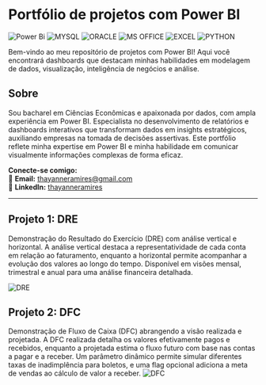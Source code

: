 # Portfólio de projetos com Power BI
![Power Bi](https://img.shields.io/badge/power_bi-F2C811?style=for-the-badge&logo=powerbi&logoColor=black)
![MYSQL](https://img.shields.io/badge/MySQL-00000F?style=for-the-badge&logo=mysql&logoColor=white)
![ORACLE](https://img.shields.io/badge/Oracle-Database-brightgreen?style=for-the-badge&logo=oracle)
![MS OFFICE](https://img.shields.io/badge/Microsoft_Office-D83B01?style=for-the-badge&logo=microsoft-office&logoColor=white)
![EXCEL](https://img.shields.io/badge/Microsoft_Excel-217346?style=for-the-badge&logo=microsoft-excel&logoColor=white)
![PYTHON](https://img.shields.io/badge/python-3670A0?style=for-the-badge&logo=python&logoColor=ffdd54)


Bem-vindo ao meu repositório de projetos com Power BI! Aqui você encontrará dashboards que destacam minhas habilidades em modelagem de dados, visualização, inteligência de negócios e análise.

## Sobre
Sou bacharel em Ciências Econômicas e apaixonada por dados, com ampla experiência em Power BI. Especialista no desenvolvimento de relatórios e dashboards interativos que transformam dados em insights estratégicos, auxiliando empresas na tomada de decisões assertivas. Este portfólio reflete minha expertise em Power BI e minha habilidade em comunicar visualmente informações complexas de forma eficaz. 

**Conecte-se comigo:**  
📧 **Email:** [thayanneramires@gmail.com](mailto:thayanneramires@gmail.com)  
💼 **LinkedIn:** [thayanneramires](https://www.linkedin.com/in/thayanneramires/)

---
## Projeto 1: DRE
Demonstração do Resultado do Exercício (DRE) com análise vertical e horizontal. A análise vertical destaca a representatividade de cada conta em relação ao faturamento, enquanto a horizontal permite acompanhar a evolução dos valores ao longo do tempo. Disponível em visões mensal, trimestral e anual para uma análise financeira detalhada.

![DRE](https://github.com/user-attachments/assets/59ee1ee7-4739-49ba-9e6d-9401a44eb057)

## Projeto 2: DFC
Demonstração de Fluxo de Caixa (DFC) abrangendo a visão realizada e projetada. A DFC realizada detalha os valores efetivamente pagos e recebidos, enquanto a projetada estima o fluxo futuro com base nas contas a pagar e a receber. Um parâmetro dinâmico permite simular diferentes taxas de inadimplência para boletos, e uma flag opcional adiciona a meta de vendas ao cálculo de valor a receber.
![DFC](https://github.com/user-attachments/assets/720c5380-efd9-4c08-bff5-5478bbc90657)
